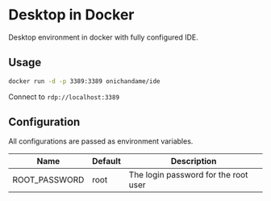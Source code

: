 # Desktop in Docker

Desktop environment in docker with fully configured IDE.

## Usage

```bash
docker run -d -p 3389:3389 onichandame/ide
```

Connect to `rdp://localhost:3389`

## Configuration

All configurations are passed as environment variables.

| Name          | Default | Description                          |
| ------------- | ------- | ------------------------------------ |
| ROOT_PASSWORD | root    | The login password for the root user |
